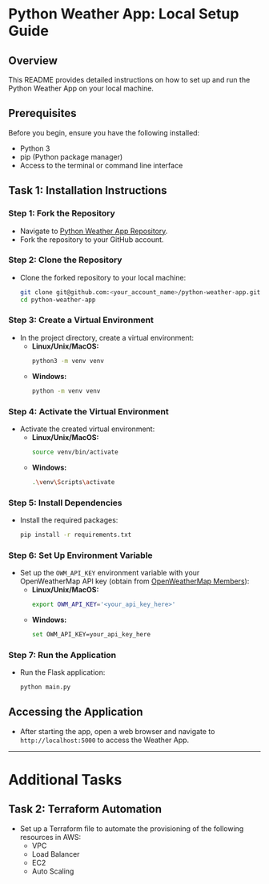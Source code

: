 
# Python Weather App: Local Setup Guide

## Overview
This README provides detailed instructions on how to set up and run the Python Weather App on your local machine.

## Prerequisites
Before you begin, ensure you have the following installed:
- Python 3
- pip (Python package manager)
- Access to the terminal or command line interface

## Task 1: Installation Instructions

### Step 1: Fork the Repository
- Navigate to [Python Weather App Repository](https://github.com/Infopercept/python-weather-app).
- Fork the repository to your GitHub account.

### Step 2: Clone the Repository
- Clone the forked repository to your local machine:
  ```bash
  git clone git@github.com:<your_account_name>/python-weather-app.git
  cd python-weather-app
  ```

### Step 3: Create a Virtual Environment
- In the project directory, create a virtual environment:
  - **Linux/Unix/MacOS:**
    ```bash
    python3 -m venv venv
    ```
  - **Windows:**
    ```bash
    python -m venv venv
    ```

### Step 4: Activate the Virtual Environment
- Activate the created virtual environment:
  - **Linux/Unix/MacOS:**
    ```bash
    source venv/bin/activate
    ```
  - **Windows:**
    ```bash
    .\venv\Scripts\activate
    ```

### Step 5: Install Dependencies
- Install the required packages:
  ```bash
  pip install -r requirements.txt
  ```

### Step 6: Set Up Environment Variable
- Set up the `OWM_API_KEY` environment variable with your OpenWeatherMap API key (obtain from [OpenWeatherMap Members](https://openweathermap.org/members)):
  - **Linux/Unix/MacOS:**
    ```bash
    export OWM_API_KEY='<your_api_key_here>'
    ```
  - **Windows:**
    ```bash
    set OWM_API_KEY=your_api_key_here
    ```

### Step 7: Run the Application
- Run the Flask application:
  ```bash
  python main.py
  ```

## Accessing the Application
- After starting the app, open a web browser and navigate to `http://localhost:5000` to access the Weather App.

---

# Additional Tasks


## Task 2: Terraform Automation
- Set up a Terraform file to automate the provisioning of the following resources in AWS:
  - VPC
  - Load Balancer
  - EC2
  - Auto Scaling
